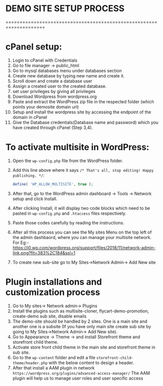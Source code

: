 # DEMO SITE SETUP PROCESS
====================================================================
# cPanel setup:
1. Login to cPanel with Credentials
2. Go to file manager -> public_html
4. Go to mysql databases menu under databases section
5. Create new database by typing new name and create it.
6. Scroll down and create a database user 
7. Assign a created user to the created database.
8. set user privileges by giving all privileges
9. Download Wordpress from wordpress.org
10. Paste and extract the WordPress zip file in the respected folder (which points your demosite domain url)
11. Setup and install the wordpress site by accessing the endpoint of the domain in cPanel
12. Give the Database credentials(Database name and password) which you have created through cPanel (Step 3,4).

# To activate multisite in WordPress:
1. Open the `wp-config.php` file from the WordPress folder.
2. Add this line above where it says `/* That's all, stop editing! Happy publishing. */`:

    ```php
    define( 'WP_ALLOW_MULTISITE', true );
    ```

3. After that, go to the WordPress admin dashboard -> Tools -> Network setup and click Install.
4. After clicking Install, it will display two code blocks which need to be pasted in `wp-config.php` and `.htaccess` files respectively.
5. Paste those codes carefully by reading the instructions.
6. After all this process you can see the My sites Menu on the top left of the admin dashbaord, where you can manage your multisite network.
   For Eg:-
   https://i0.wp.com/wordpress.org/support/files/2018/11/network-admin-link.png?fit=383%2C184&ssl=1
7. To create new sub-site go to My Sites->Network Admin-> Add New site

# Plugin installations and customization process
1. Go to My sites-> Network admin-> Plugins
2. Install the plugins such as multisite-cloner, flycart-demo-promotion, create-demo sub site, disable emails
3. The demo-site should be handled by 2 sites. One is a main site and another one is a subsite (If you have only main site create sub site by going to My Sites->Network Admin-> Add New site).
4. Go to Appearance -> Theme -> and install Storefront theme and storefront child theme.
5. Activate store front child theme in the main site and storefront theme in sub site.
6. Go to the ``wp-content`` folder and edit a file ```storefront-child-theme/header.php``` with the below content to design a header.
7. After that install a AAM plugin in network
``https://wordpress.org/plugins/advanced-access-manager/``
The AAM plugin will help us to manage user roles and user specific access


